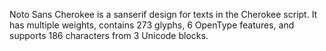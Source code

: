 Noto Sans Cherokee is a sanserif design for texts in the Cherokee script. It has multiple weights, contains 273 glyphs, 6 OpenType features, and supports 186 characters from 3 Unicode blocks.